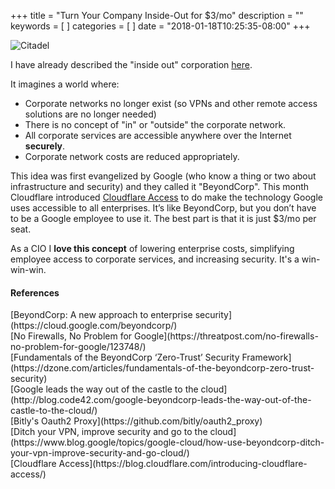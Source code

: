 +++
title = "Turn Your Company Inside-Out for $3/mo"
description = ""
keywords = [
]
categories = [
]
date = "2018-01-18T10:25:35-08:00"
+++

![Citadel](/img/citadel.jpg)

I have already described the "inside out" corporation [here](https://danstroot.com/2017/04/10/the-inside-out-corporation/). 

It imagines a world where:

* Corporate networks no longer exist (so VPNs and other remote access solutions are no longer needed)
* There is no concept of "in" or "outside" the corporate network.
* All corporate services are accessible anywhere over the Internet **securely**.
* Corporate network costs are reduced appropriately.

<!--more-->

This idea was first evangelized by Google (who know a thing or two about infrastructure and security) and they called it "BeyondCorp".  This month Cloudflare introduced [Cloudflare Access](https://blog.cloudflare.com/introducing-cloudflare-access/) to do make the technology Google uses accessible to all enterprises.  It’s like BeyondCorp, but you don’t have to be a Google employee to use it. The best part is that it is just $3/mo per seat.  

As a CIO I **love this concept** of lowering enterprise costs, simplifying employee access to corporate services, and increasing security. It's a win-win-win.

#### References

<span class="sources">
[BeyondCorp: A new approach to enterprise security](https://cloud.google.com/beyondcorp/)<br>
[No Firewalls, No Problem for Google](https://threatpost.com/no-firewalls-no-problem-for-google/123748/)<br>
[Fundamentals of the BeyondCorp ‘Zero-Trust’ Security Framework](https://dzone.com/articles/fundamentals-of-the-beyondcorp-zero-trust-security)<br>
[Google leads the way out of the castle to the cloud](http://blog.code42.com/google-beyondcorp-leads-the-way-out-of-the-castle-to-the-cloud/)<br>
[Bitly's Oauth2 Proxy](https://github.com/bitly/oauth2_proxy)<br>
[Ditch your VPN, improve security and go to the cloud](https://www.blog.google/topics/google-cloud/how-use-beyondcorp-ditch-your-vpn-improve-security-and-go-cloud/)<br>
[Cloudflare Access](https://blog.cloudflare.com/introducing-cloudflare-access/)
</span>
